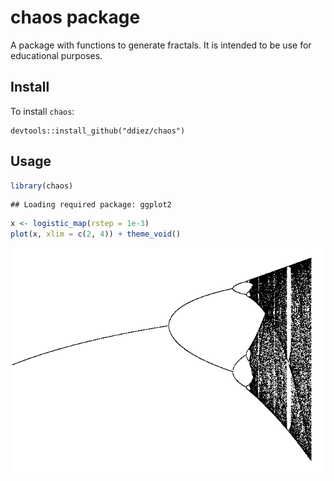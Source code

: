 chaos package
================

A package with functions to generate fractals. It is intended to be use
for educational purposes.

## Install

To install `chaos`:

    devtools::install_github("ddiez/chaos")

## Usage

``` r
library(chaos)
```

    ## Loading required package: ggplot2

``` r
x <- logistic_map(rstep = 1e-3)
plot(x, xlim = c(2, 4)) + theme_void()
```

![](README_files/figure-gfm/logmap-1.png)<!-- -->
